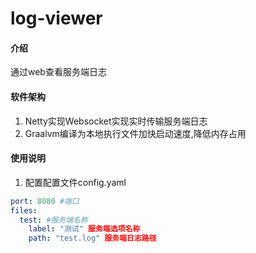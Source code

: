 # log-viewer

#### 介绍
通过web查看服务端日志

#### 软件架构
1. Netty实现Websocket实现实时传输服务端日志
2. Graalvm编译为本地执行文件加快启动速度,降低内存占用

#### 使用说明

1. 配置配置文件config.yaml
```yaml
port: 8080 #端口
files:
  test: #服务端名称
    label: "测试" 服务端选项名称
    path: "test.log" 服务端日志路径
```